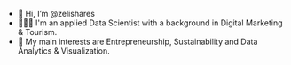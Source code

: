 - 👋 Hi, I’m @zelishares
- 👩🏽‍💻 I'm an applied Data Scientist with a background in Digital Marketing & Tourism.
- 👀 My main interests are Entrepreneurship, Sustainability and Data Analytics & Visualization.

<!---
zelishares/zelishares is a ✨ special ✨ repository because its `README.md` (this file) appears on your GitHub profile.
You can click the Preview link to take a look at your changes.
--->
